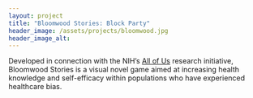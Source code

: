 ```yaml
---
layout: project
title: "Bloomwood Stories: Block Party"
header_image: /assets/projects/bloomwood.jpg
header_image_alt:
---
```


Developed in connection with the NIH’s [All of Us](https://allofus.nih.gov/) research initiative, Bloomwood Stories is a visual novel game aimed at increasing health knowledge and self-efficacy within populations who have experienced healthcare bias.
